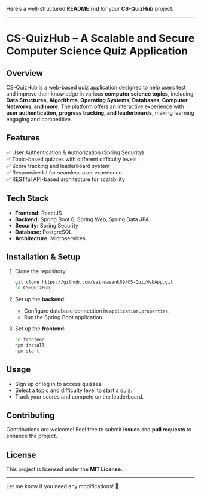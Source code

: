 Here’s a well-structured **README.md** for your **CS-QuizHub** project:  

---

# **CS-QuizHub – A Scalable and Secure Computer Science Quiz Application**  

## **Overview**  
CS-QuizHub is a web-based quiz application designed to help users test and improve their knowledge in various **computer science topics**, including **Data Structures, Algorithms, Operating Systems, Databases, Computer Networks, and more**. The platform offers an interactive experience with **user authentication, progress tracking, and leaderboards**, making learning engaging and competitive.  

## **Features**  
✅ User Authentication & Authorization (Spring Security)  
✅ Topic-based quizzes with different difficulty levels  
✅ Score tracking and leaderboard system  
✅ Responsive UI for seamless user experience  
✅ RESTful API-based architecture for scalability  

## **Tech Stack**  
- **Frontend:** ReactJS  
- **Backend:** Spring Boot 6, Spring Web, Spring Data JPA  
- **Security:** Spring Security  
- **Database:** PostgreSQL  
- **Architecture:** Microservices  

## **Installation & Setup**  
1. Clone the repository:  
   ```bash
   git clone https://github.com/sai-sasank09/CS-QuizWebApp.git
   cd CS-QuizHub
   ```
2. Set up the **backend**:  
   - Configure database connection in `application.properties`.  
   - Run the Spring Boot application.  

3. Set up the **frontend**:  
   ```bash
   cd frontend
   npm install
   npm start
   ```  

## **Usage**  
- Sign up or log in to access quizzes.  
- Select a topic and difficulty level to start a quiz.  
- Track your scores and compete on the leaderboard.  

## **Contributing**  
Contributions are welcome! Feel free to submit **issues** and **pull requests** to enhance the project.  

## **License**  
This project is licensed under the **MIT License**.  

---

Let me know if you need any modifications! 🚀
